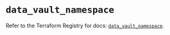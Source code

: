 # `data_vault_namespace`

Refer to the Terraform Registry for docs: [`data_vault_namespace`](https://registry.terraform.io/providers/hashicorp/vault/4.5.0/docs/data-sources/namespace).
